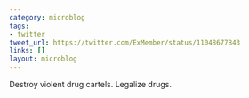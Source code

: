 ```yaml
---
category: microblog
tags:
- twitter
tweet_url: https://twitter.com/ExMember/status/11048677843
links: []
layout: microblog
---
```

Destroy violent drug cartels. Legalize drugs.
